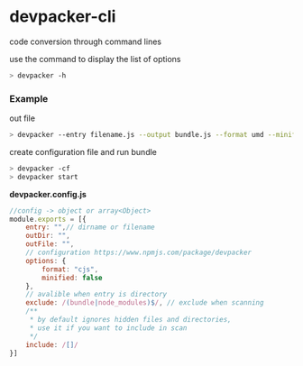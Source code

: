 # devpacker-cli

code conversion through command lines

use the command to display the list of options

```bash
> devpacker -h
```
### Example

out file

```bash
> devpacker --entry filename.js --output bundle.js --format umd --minified true
```

create configuration file and run bundle

```bash
> devpacker -cf
> devpacker start
```

**devpacker.config.js**

```javascript
//config -> object or array<Object>
module.exports = [{
    entry: "",// dirname or filename
    outDir: "", 
    outFile: "",
    // configuration https://www.npmjs.com/package/devpacker
    options: {
        format: "cjs",
        minified: false
    },
    // avalible when entry is directory
    exclude: /(bundle|node_modules)$/, // exclude when scanning
    /**
     * by default ignores hidden files and directories,
     * use it if you want to include in scan
     */
    include: /[]/ 
}]
```